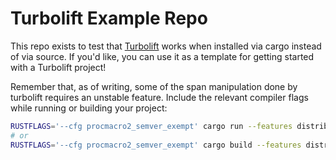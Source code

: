# Turbolift Example Repo

This repo exists to test that [Turbolift](https://dominic.computer/turbolift) works when installed via cargo instead of via source.
If you'd like, you can use it as a template for getting started with a Turbolift project! 

Remember that, as of writing, some of the span manipulation done by turbolift requires an unstable feature. Include 
the relevant compiler flags while running or building your project: 
```sh
RUSTFLAGS='--cfg procmacro2_semver_exempt' cargo run --features distributed
# or
RUSTFLAGS='--cfg procmacro2_semver_exempt' cargo build --features distributed
```